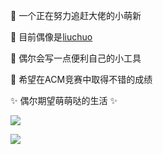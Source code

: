 👋 一个正在努力追赶大佬的小萌新

🌱 目前偶像是[liuchuo](https://liuchuo.net)

💬 偶尔会写一点便利自己的小工具

🔭 希望在ACM竞赛中取得不错的成绩

✨ 偶尔期望萌萌哒的生活 ✨

![](https://github-readme-stats.vercel.app/api?username=yz-hl)

![](https://github-readme-stats.vercel.app/api/top-langs/?username=yz-hl&layout=compact)
